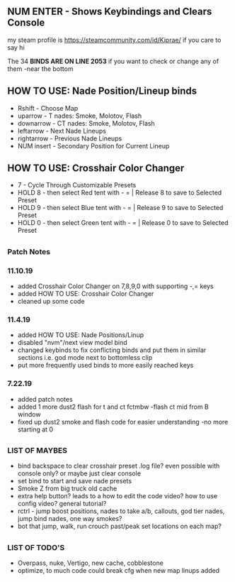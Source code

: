 ## <b>NUM ENTER - Shows Keybindings and Clears Console </b>
my steam profile is https://steamcommunity.com/id/Kiprae/ if you care to say hi

The 34 <b> BINDS ARE ON LINE 2053</b> if you want to check or change any of them -near the bottom
	
## HOW TO USE: Nade Position/Lineup binds
- Rshift     - Choose Map
- uparrow    - T nades: Smoke, Molotov, Flash
- downarrow  - CT nades: Smoke, Molotov, Flash
- leftarrow  - Next Nade Lineups
- rightarrow - Previous Nade Lineups
- NUM insert - Secondary Position for Current Lineup


## HOW TO USE: Crosshair Color Changer
- 7		  - Cycle Through Customizable Presets
- HOLD 8	  - then select Red tent with -  = | Release 8 to save to Selected Preset
- HOLD 9	  - then select Blue tent with -  = | Release 9 to save to Selected Preset
- HOLD 0	  - then select Green tent with -  = | Release 0 to save to Selected Preset

##
### Patch Notes

### 11.10.19
- added Crosshair Color Changer on 7,8,9,0 with supporting -,= keys
- added  HOW TO USE: Crosshair Color Changer
- cleaned up some code

### 11.4.19
- added HOW TO USE: Nade Positions/Linup
- disabled "nvm"/next view model bind
- changed keybinds to fix conflicting binds and put them in similar sections i.e. god mode next to bottomless clip
- put more frequently used binds to more easily reached keys

### 7.22.19
- added patch notes
- added 1 more dust2 flash for t and ct fctmbw -flash ct mid from B window
- fixed up dust2 smoke and flash code for easier understanding -no more starting at 0

## 
### LIST OF MAYBES
- bind backspace to clear crosshair preset .log file? even possible with console only? or maybe just clear console
- set bind to start and save nade presets
- Smoke Z from big truck old cache
- extra help button? leads to a how to edit the code video?	 how to use config video?  general tutorial?
- rctrl - jump boost positions, nades to take a/b, callouts, god tier nades, jump bind nades, one way smokes?
- bot that jump, walk, run crouch past/peak set locations on each map?
##
### LIST OF TODO'S
- Overpass, nuke, Vertigo, new cache, cobblestone
- optimize, to much code could break cfg when new map linups added
